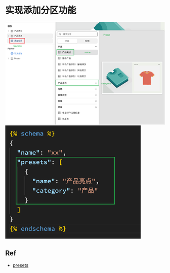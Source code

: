 # 实现添加分区功能

<img src="./01.png" >



<img src="./02.png" >

## Ref

* [presets](https://shopify.dev/docs/storefronts/themes/architecture/sections/section-schema#presets)